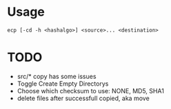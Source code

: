 Usage
=====

`ecp [-cd -h <hashalgo>] <source>... <destination>`


TODO
==============
* src/* copy has some issues
* Toggle Create Empty Directorys
* Choose which checksum to use: NONE, MD5, SHA1
* delete files after successfull copied, aka move